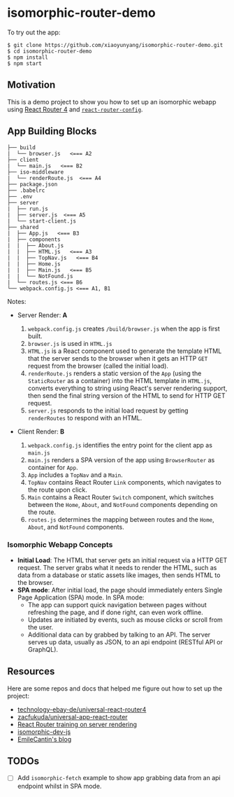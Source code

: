 # isomorphic-router-demo


To try out the app:

```
$ git clone https://github.com/xiaoyunyang/isomorphic-router-demo.git
$ cd isomorphic-router-demo
$ npm install
$ npm start
```

## Motivation

This is a demo project to show you how to set up an isomorphic webapp using [React Router 4](https://github.com/ReactTraining/react-router) and [`react-router-config`](https://github.com/ReactTraining/react-router/tree/master/packages/react-router-config).


## App Building Blocks

```
├── build
|  └── browser.js   <=== A2
├── client
|  └── main.js   <=== B2
├── iso-middleware
|  └── renderRoute.js  <=== A4
├── package.json
├── .babelrc
├── .env
├── server
|  ├── run.js
|  ├── server.js  <=== A5
|  └── start-client.js
├── shared
|  ├── App.js   <=== B3
|  ├── components
|  |  ├── About.js
|  |  ├── HTML.js   <=== A3
|  |  ├── TopNav.js   <=== B4
|  |  ├── Home.js
|  |  ├── Main.js   <=== B5
|  |  └── NotFound.js
|  └── routes.js <=== B6
└── webpack.config.js <=== A1, B1
```

Notes:

* Server Render: **A**  
	1. `webpack.config.js` creates `/build/browser.js` when the app is first built.
	2. `browser.js` is used in `HTML.js`
	3. `HTML.js` is a React component used to generate the template HTML that the server sends to the browser when it gets an HTTP `GET` request from the browser (called the initial load).
	4. `renderRoute.js` renders a static version of the `App` (using the `StaticRouter` as a container) into the HTML template in `HTML.js`, converts everything to string using React's server rendering support, then send the final string version of the HTML to send for HTTP GET request.
	5. `server.js` responds to the initial load request by getting `renderRoutes` to respond with an HTML.

* Client Render: **B**
	1. `webpack.config.js` identifies the entry point for the client app as `main.js`
	2. `main.js` renders a SPA version of the app using `BrowserRouter` as container for `App`.
	3. `App` includes a `TopNav` and a `Main`.
	4. `TopNav` contains React Router `Link` components, which navigates to the route upon click.
	5. `Main` contains a React Router `Switch` component, which switches between the `Home`, `About`, and `NotFound` components depending on the route.
	6. `routes.js` determines the mapping between routes and the `Home`, `About`, and `NotFound` components.


### Isomorphic Webapp Concepts

* **Initial Load**:  The HTML that server gets an initial request via a HTTP GET request. The server grabs what it needs to render the HTML, such as data from a database or static assets like images, then sends HTML to the browser.
* **SPA mode**: After initial load, the page should immediately enters Single Page Application (SPA) mode. In SPA mode:
	* The app can support quick navigation between pages without refreshing the page, and if done right, can even work offline.
	* Updates are initiated by events, such as mouse clicks or scroll from the user.
	* Additional data can by grabbed by talking to an API. The server serves up data, usually as JSON, to an api endpoint (RESTful API or GraphQL). 

## Resources
Here are some repos and docs that helped me figure out how to set up the project:

* [technology-ebay-de/universal-react-router4](https://github.com/technology-ebay-de/universal-react-router4/tree/master/src/shared)
* [zacfukuda/universal-app-react-router](https://github.com/zacfukuda/universal-app-react-router)
* [React Router training on server rendering](https://reacttraining.com/react-router/web/guides/server-rendering)
* [isomorphic-dev-js](https://github.com/isomorphic-dev-js/complete-isomorphic-example)
* [EmileCantin's blog](https://blog.emilecantin.com/web/react/javascript/2017/05/16/ssr-react-router-4-webpack-code-split.html)

## TODOs

- [ ] Add `isomorphic-fetch` example to show app grabbing data from an api endpoint whilst in SPA mode.